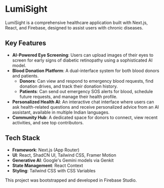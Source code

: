 # LumiSight

LumiSight is a comprehensive healthcare application built with Next.js, React, and Firebase, designed to assist users with chronic diseases.

## Key Features

- **AI-Powered Eye Screening**: Users can upload images of their eyes to screen for early signs of diabetic retinopathy using a sophisticated AI model.
- **Blood Donation Platform**: A dual-interface system for both blood donors and patients.
    - **Donors**: Can view and respond to emergency blood requests, find donation drives, and track their donation history.
    - **Patients**: Can send out emergency SOS alerts for blood, schedule future requests, and manage their health profile.
- **Personalized Health AI**: An interactive chat interface where users can ask health-related questions and receive personalized advice from an AI assistant, available in multiple Indian languages.
- **Community Hub**: A dedicated space for donors to connect, view recent activities, and see top contributors.

## Tech Stack

- **Framework**: Next.js (App Router)
- **UI**: React, ShadCN UI, Tailwind CSS, Framer Motion
- **Generative AI**: Google's Gemini models via Genkit
- **State Management**: React Context
- **Styling**: Tailwind CSS with CSS Variables

This project was bootstrapped and developed in Firebase Studio.

